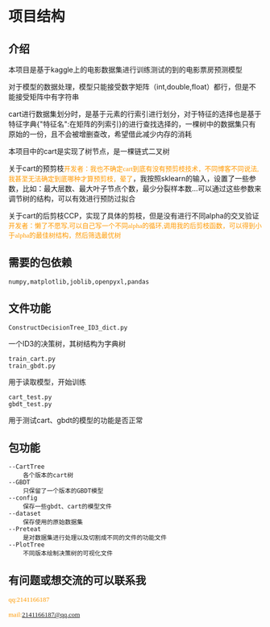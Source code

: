 # 项目结构
## 介绍
本项目是基于kaggle上的电影数据集进行训练测试的到的电影票房预测模型

对于模型的数据处理，模型只能接受数字矩阵（int,double,float）都行，但是不能接受矩阵中有字符串

cart进行数据集划分时，是基于元素的行索引进行划分，对于特征的选择也是基于特征字典{"特征名":在矩阵的列索引}的进行查找选择的，一棵树中的数据集只有原始的一份，且不会被增删查改，希望借此减少内存的消耗

本项目中的cart是实现了树节点，是一棵链式二叉树

关于cart的预剪枝<font color=#ff9900 size=2.1 face="黑体">开发者：我也不确定cart到底有没有预剪枝技术，不同博客不同说法,我甚至无法确定到底哪种才算预剪枝，晕了</font>，我按照sklearn的输入，设置了一些参数，比如：最大层数、最大叶子节点个数，最少分裂样本数...可以通过这些参数来调节树的结构，可以有效进行预防过拟合

关于cart的后剪枝CCP，实现了具体的剪枝，但是没有进行不同alpha的交叉验证
<font color=#ff9900 size=2.1 face="黑体">开发者：懒了不愿写,可以自己写一个不同alpha的循环,调用我的后剪枝函数，可以得到小于alpha的最佳树结构，然后筛选最优树</font>

## 需要的包依赖
    numpy,matplotlib,joblib,openpyxl,pandas


## 文件功能

    ConstructDecisionTree_ID3_dict.py
一个ID3的决策树，其树结构为字典树

    train_cart.py
    train_gbdt.py

用于读取模型，开始训练

    cart_test.py
    gbdt_test.py

用于测试cart、gbdt的模型的功能是否正常


## 包功能
    --CartTree
        各个版本的cart树
    --GBDT
        只保留了一个版本的GBDT模型
    --config
        保存一些gbdt、cart的模型文件
    --dataset
        保存使用的原始数据集
    --Preteat
        是对数据集进行处理以及切割成不同的文件的功能文件
    --PlotTree
        不同版本绘制决策树的可视化文件

## 有问题或想交流的可以联系我
<font color=#ff9900 size=2.1 face="黑体">qq:2141166187</font>

<font color=#ff9900 size=2.1 face="黑体">mail:2141166187@qq.com</font>
